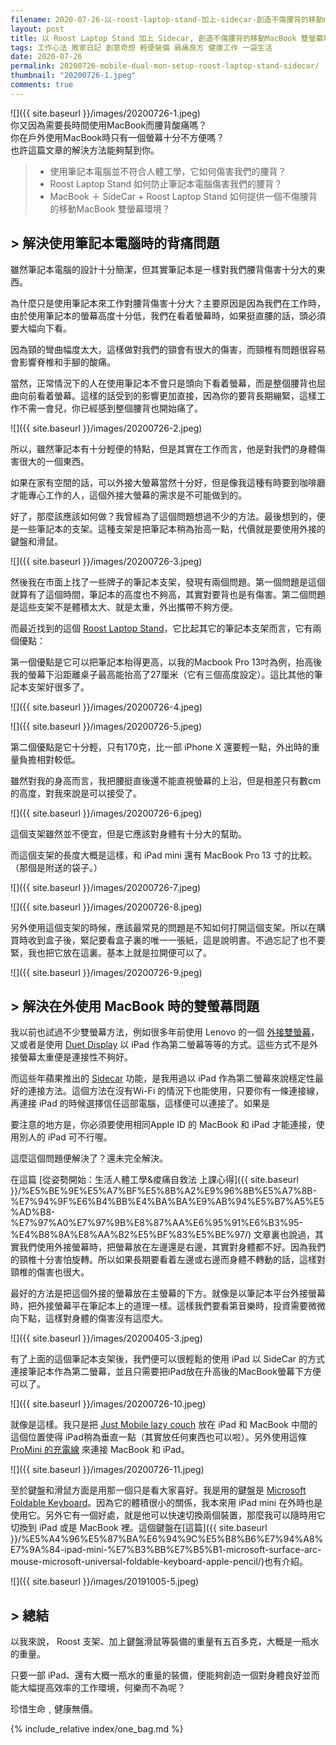 ```yaml
---
filename: 2020-07-26-以-roost-laptop-stand-加上-sidecar-創造不傷腰背的移動macbook-雙螢幕環境.md
layout: post
title: 以 Roost Laptop Stand 加上 Sidecar, 創造不傷腰背的移動MacBook 雙螢幕環境
tags: 工作心法 敗家日記 創意奇想 輕便裝備 肩痛良方 健康工作 一袋生活
date: 2020-07-26
permalink: 20200726-mobile-dual-mon-setup-roost-laptop-stand-sidecar/
thumbnail: "20200726-1.jpeg"
comments: true
---
```


![]({{ site.baseurl }}/images/20200726-1.jpeg)  
你又因為需要長時間使用MacBook而腰背酸痛嗎？  
你在戶外使用MacBook時只有一個螢幕十分不方便嗎？  
也許這篇文章的解決方法能夠幫到你。

> * 使用筆記本電腦並不符合人體工學，它如何傷害我們的腰背？
> * Roost Laptop Stand 如何防止筆記本電腦傷害我們的腰背？
> * MacBook ＋ SideCar + Roost Laptop Stand 如何提供一個不傷腰背的移動MacBook 雙螢幕環境？

## > 解決使用筆記本電腦時的背痛問題

雖然筆記本電腦的設計十分簡潔，但其實筆記本是一樣對我們腰背傷害十分大的東西。

為什麼只是使用筆記本來工作對腰背傷害十分大？主要原因是因為我們在工作時，由於使用筆記本的螢幕高度十分低，我們在看着螢幕時，如果挺直腰的話，頭必須要大幅向下看。

因為頸的彎曲幅度太大，這樣做對我們的頸會有很大的傷害，而頸椎有問題很容易會影響脊椎和手腳的酸痛。

當然，正常情況下的人在使用筆記本不會只是頭向下看着螢幕，而是整個腰背也屈曲向前看着螢幕。這樣的話受到的影響更加直接，因為你的要背長期繃緊，這樣工作不需一會兒，你已經感到整個腰背也開始痛了。

![]({{ site.baseurl }}/images/20200726-2.jpeg)

所以，雖然筆記本有十分輕便的特點，但是其實在工作而言，他是對我們的身體傷害很大的一個東西。

如果在家有空間的話，可以外接大螢幕當然十分好，但是像我這種有時要到咖啡廳才能專心工作的人，這個外接大螢幕的需求是不可能做到的。

好了，那麼該應該如何做？我曾經為了這個問題想過不少的方法。最後想到的，便是一些筆記本的支架。這種支架是把筆記本稍為抬高一點，代價就是要使用外接的鍵盤和滑鼠。

![]({{ site.baseurl }}/images/20200726-3.jpeg)

然後我在市面上找了一些牌子的筆記本支架，發現有兩個問題。第一個問題是這個就算有了這個時間，筆記本的高度也不夠高，其實對要背也是有傷害。第二個問題是這些支架不是體積太大、就是太重，外出攜帶不夠方便。

而最近找到的這個 [Roost Laptop Stand](https://www.therooststand.com)，它比起其它的筆記本支架而言，它有兩個優點：

第一個優點是它可以把筆記本枱得更高，以我的Macbook Pro 13吋為例，抬高後我的螢幕下沿距離桌子最高能抬高了27厘米（它有三個高度設定）。這比其他的筆記本支架好很多了。

![]({{ site.baseurl }}/images/20200726-4.jpeg)

![]({{ site.baseurl }}/images/20200726-5.jpeg)

第二個優點是它十分輕，只有170克，比一部 iPhone X 還要輕一點，外出時的重量負擔相對較低。

雖然對我的身高而言，我把腰挺直後還不能直視螢幕的上沿，但是相差只有數cm的高度，對我來說是可以接受了。

![]({{ site.baseurl }}/images/20200726-6.jpeg)

這個支架雖然並不便宜，但是它應該對身體有十分大的幫助。

而這個支架的長度大概是這樣，和 iPad mini 還有 MacBook Pro 13 寸的比較。（那個是附送的袋子。）

![]({{ site.baseurl }}/images/20200726-7.jpeg)

![]({{ site.baseurl }}/images/20200726-8.jpeg)

另外使用這個支架的時候，應該最常見的問題是不知如何打開這個支架。所以在購買時收到盒子後，緊記要看盒子裏的唯一一張紙，這是說明書。不過忘記了也不要緊，我也把它放在這裏。基本上就是拉開便可以了。

![]({{ site.baseurl }}/images/20200726-9.jpeg)

## > 解決在外使用 MacBook 時的雙螢幕問題

我以前也試過不少雙螢幕方法，例如很多年前使用 Lenovo 的一個 [外接雙螢幕](https://www.amazon.com/Lenovo-ThinkVision-LT1421-Portable-Monitor/dp/B005L2NA54)，又或者是使用 [Duet Display](https://www.duetdisplay.com) 以 iPad 作為第二螢幕等等的方式。這些方式不是外接螢幕太重便是連接性不夠好。

而這些年蘋果推出的 [Sidecar](https://support.apple.com/zh-hk/HT210380) 功能，是我用過以 iPad 作為第二螢幕來說穩定性最好的連接方法。這個方法在沒有Wi-Fi 的情況下也能使用，只要你有一條連接線，再連接 iPad 的時候選擇信任這部電腦，這樣便可以連接了。如果是

要注意的地方是，你必須要使用相同Apple ID 的 MacBook 和 iPad 才能連接，使用別人的 iPad 可不行喔。

這麼這個問題便解決了？還未完全解決。

在這篇 [從姿勢開始：生活人體工學&痠痛自救法 上課心得]({{ site.baseurl }}/%E5%BE%9E%E5%A7%BF%E5%8B%A2%E9%96%8B%E5%A7%8B-%E7%94%9F%E6%B4%BB%E4%BA%BA%E9%AB%94%E5%B7%A5%E5%AD%B8-%E7%97%A0%E7%97%9B%E8%87%AA%E6%95%91%E6%B3%95-%E4%B8%8A%E8%AA%B2%E5%BF%83%E5%BE%97/) 文章裏也說過，其實我們使用外接螢幕時，把螢幕放在左邊還是右邊，其實對身體都不好。因為我們的頸椎十分害怕旋轉。所以如果長期要看着左邊或右邊而身體不轉動的話，這樣對頸椎的傷害也很大。

最好的方法是把這個外接的螢幕放在主螢幕的下方。就像是以筆記本平台外接螢幕時，把外接螢幕平在筆記本上的道理一樣。這樣我們要看第音樂時，投資需要微微向下點，這樣對身體的傷害沒有這麼大。

![]({{ site.baseurl }}/images/20200405-3.jpeg)

有了上面的這個筆記本支架後，我們便可以很輕鬆的使用 iPad 以 SideCar 的方式連接筆記本作為第二螢幕，並且只需要把iPad放在升高後的MacBook螢幕下方便可以了。

![]({{ site.baseurl }}/images/20200726-10.jpeg)

就像是這樣。我只是把 [Just Mobile lazy couch](https://just-mobile.com/collections/stands/products/lazycouch?variant=9787225178154) 放在 iPad 和 MacBook 中間的這個位置使得 iPad稍為垂直一點（其實放任何東西也可以啦）。另外使用這條 [ProMini 的充電線](https://www.magic-pro.com/products/promini-type-c-to-lightning-pd-quick-charge-sync-cable-1) 來連接 MacBook 和 iPad。

![]({{ site.baseurl }}/images/20200726-11.jpeg)

至於鍵盤和滑鼠方面是用那一個只是看大家喜好。我是用的鍵盤是 [Microsoft Foldable Keyboard](https://www.amazon.com/Microsoft-Universal-Foldable-Keyboard-Android/dp/B00UBGU4PY)。因為它的體積很小的關係，我本來用 iPad mini 在外時也是使用它。另外它有一個好處，就是他可以快速切換兩個裝置，那麼我可以隨時用它切換到 iPad 或是 MacBook 裡。這個鍵盤在[這篇]({{ site.baseurl }}/%E5%A4%96%E5%87%BA%E6%94%9C%E5%B8%B6%E7%94%A8%E7%9A%84-ipad-mini-%E7%B3%BB%E7%B5%B1-microsoft-surface-arc-mouse-microsoft-universal-foldable-keyboard-apple-pencil/)也有介紹。

![]({{ site.baseurl }}/images/20191005-5.jpeg)

## > 總結

以我來說， Roost 支架、加上鍵盤滑鼠等裝備的重量有五百多克，大概是一瓶水的重量。

只要一部 iPad、還有大概一瓶水的重量的裝備，便能夠創造一個對身體良好並而能大幅提高效率的工作環境，何樂而不為呢？

珍惜生命﹐健康無價。

{% include_relative index/one_bag.md %}
